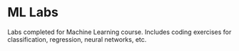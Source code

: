 # ML Labs
Labs completed for Machine Learning course. 
Includes coding exercises for classification, regression, neural networks, etc.
